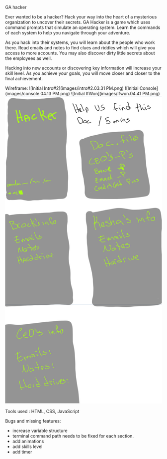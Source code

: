 GA hacker

Ever wanted to be a hacker? Hack your way into the heart of a mysterious organization to uncover their secrets. GA Hacker is a game which uses command prompts that simulate an operating system. Learn the commands of each system to help you navigate through your adventure.

As you hack into their systems, you will learn about the people who work there. Read emails and notes to find clues and riddles which will give you access to more accounts. You may also discover dirty little secrets about the employees as well.

Hacking into new accounts or discovering key information will increase your skill level. As you achieve your goals, you will move closer and closer to the final achievement.

Wireframe:
![Initial Intro#2](images/intro#2.03.31 PM.png)
![Initial Console](images/console.04.13 PM.png)
![Initial IfWon](images/ifwon.04.41 PM.png)
![Initial Idea](images/OriginalIdea.png)


Tools used : HTML, CSS, JavaScript

Bugs and missing features:
  - increase variable structure
  - terminal command path needs to be fixed for each section.
  - add animations
  - add skills level
  - add timer
 
